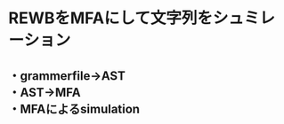 <h1>REWBをMFAにして文字列をシュミレーション</h1>
<h2>
・grammerfile->AST<br>                         
・AST->MFA<br>
・MFAによるsimulation</h2>
